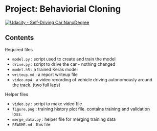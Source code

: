 # **Project: Behaviorial Cloning** 
[![Udacity - Self-Driving Car NanoDegree](https://s3.amazonaws.com/udacity-sdc/github/shield-carnd.svg)](http://www.udacity.com/drive)

Contents
---
Required files
- `model.py` : script used to create and train the model
- `drive.py` : script to drive the car - nothing changed
- `model.h5` : a trained Keras model
- `writeup.md` : a report writeup file 
- `video.mp4` : a video recording of vehicle driving autonomously around the track. (two full laps)

Helper files
- `video.py` : script to make video file
- `figure.png` : training history plot file. contains training and validation loss.
- `merge_data.py` : helper file for merging training data
- `README.md` : this file